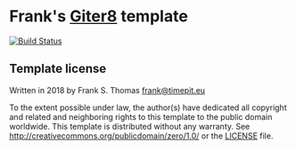 # Frank's [Giter8][g8] template
[![Build Status](https://travis-ci.org/fthomas/base.g8.svg?branch=master)](https://travis-ci.org/fthomas/base.g8)

## Template license

Written in 2018 by Frank S. Thomas <frank@timepit.eu>

To the extent possible under law, the author(s) have dedicated all copyright
and related and neighboring rights to this template to the public domain
worldwide. This template is distributed without any warranty. See
<http://creativecommons.org/publicdomain/zero/1.0/> or the
[LICENSE](https://github.com/fthomas/base.g8/blob/master/LICENSE) file.

[g8]: http://www.foundweekends.org/giter8/
